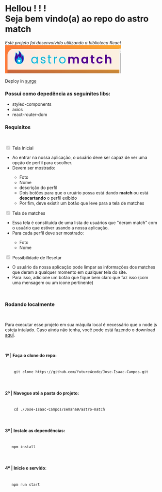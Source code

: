 # Hellou ! ! ! <br> Seja bem vindo(a) ao repo do <strong>astro match</strong>

<em>Esté projeto foi desenvolvido utilizando a biblioteca React</em>
<br>
<img src="./assets/astromatch.jpg">

Deploy in [surge](http://jose-isaac-astro-match.surge.sh/)

### Possui como depedência as seguinites libs:
<ul>
  <li>styled-components</li>
  <li>axios</li>
  <li>react-router-dom</li>
</ul>

### Requisitos

<br>

<input type="checkbox" checked disabled> Tela Inicial

<ul>
    <li>Ao entrar na nossa aplicação, o usuário deve ser capaz de ver uma opção de perfil para escolher.</li>
    <li>Devem ser mostrado:</li>
    <ul>
        <li>Foto</li>
        <li>Nome</li>
        <li>descrição do perfil</li>
        <li>Dois botões para que o uruário possa está dando <strong>match</strong> ou está <strong>descartando</strong> o perfil exibido</li>
        <li>Por fim, deve existir um botão que leve para a tela de matches</li>
    </ul>
</ul>



<input type="checkbox" checked disabled> Tela de matches

<ul>
    <li>Essa tela é constituída de uma lista de usuários que "deram match" com o usuário que estiver usando a nossa aplicação.</li>
    <li>Para cada perfil deve ser mostrado:</li>
    <ul>
        <li>Foto</li>
        <li>Nome</li>
    </ul>
</ul>

<input type="checkbox" checked disabled> Possibilidade de Resetar

<ul>
    <li>O usuário da nossa aplicação pode limpar as informações dos matches que deram a qualquer momento em qualquer tela do site.</li>
    <li>Para isso, adicione um botão que fique bem claro que faz isso (com uma mensagem ou um ícone pertinente)</li>
</ul>


<br>

### Rodando localmente

<br>

Para executar esse projeto em sua máquila local é necessário que o node js esteja intalado. Caso ainda não tenha, você pode está fazendo o download [aqui](https://nodejs.org/en/download/).

<br>

<h4>1º | Faça o clone do repo:</h4>

<code>
    git clone https://github.com/future4code/Jose-Isaac-Campos.git
</code>

<br>
<br>

<h4>2º | Navegue até a pasta do projeto:</h4>

<code>
    cd ./Jose-Isaac-Campos/semana9/astro-match
</code>

<br>
<br>

<h4>3º | Instale as dependências:</h4>

<code>
   npm install
</code>

<br>
<br>

<h4>4º | Inicie o servido:</h4>

<code>
   npm run start
</code>

